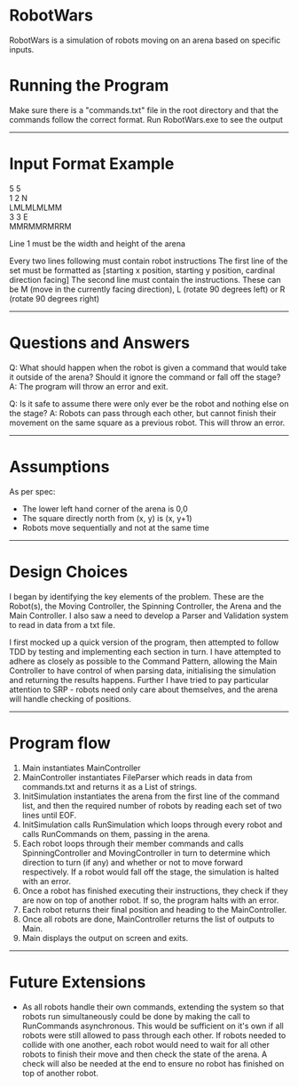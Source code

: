 # RobotWars

RobotWars is a simulation of robots moving on an arena based on specific inputs.

# Running the Program

Make sure there is a "commands.txt" file in the root directory and that the commands follow the correct format. Run RobotWars.exe to see the output

---

# Input Format Example

5 5<br />
1 2 N<br />
LMLMLMLMM<br />
3 3 E<br />
MMRMMRMRRM<br />

Line 1 must be the width and height of the arena

Every two lines following must contain robot instructions 
The first line of the set must be formatted as [starting x position, starting y position, cardinal direction facing]
The second line must contain the instructions. These can be M (move in the currently facing direction), L (rotate 90 degrees left) or R (rotate 90 degrees right)

---

# Questions and Answers

Q: What should happen when the robot is given a command that would take it outside of the arena? Should it ignore the command or fall off the stage?
A: The program will throw an error and exit.

Q: Is it safe to assume there were only ever be the robot and nothing else on the stage?
A: Robots can pass through each other, but cannot finish their movement on the same square as a previous robot. This will throw an error.

---

# Assumptions

As per spec:
- The lower left hand corner of the arena is 0,0
- The square directly north from (x, y) is (x, y+1)
- Robots move sequentially and not at the same time

---

# Design Choices

I began by identifying the key elements of the problem. These are the Robot(s), the Moving Controller, the Spinning Controller, the Arena and the Main Controller. I also saw a need to develop a Parser and Validation system to read in data from a txt file.

I first mocked up a quick version of the program, then attempted to follow TDD by testing and implementing each section in turn. I have attempted to adhere as closely as possible to the Command Pattern, allowing the Main Controller to have control of when parsing data, initialising the simulation and returning the results happens. Further I have tried to pay particular attention to SRP - robots need only care about themselves, and the arena will handle checking of positions.

---

# Program flow

1) Main instantiates MainController
2) MainController instantiates FileParser which reads in data from commands.txt and returns it as a List of strings.
3) InitSimulation instantiates the arena from the first line of the command list, and then the required number of robots by reading each set of two lines until EOF.
4) InitSimulation calls RunSimulation which loops through every robot and calls RunCommands on them, passing in the arena.
5) Each robot loops through their member commands and calls SpinningController and MovingController in turn to determine which direction to turn (if any) and whether or not to move forward respectively. If a robot would fall off the stage, the simulation is halted with an error.
6) Once a robot has finished executing their instructions, they check if they are now on top of another robot. If so, the program halts with an error.
7) Each robot returns their final position and heading to the MainController.
8) Once all robots are done, MainController returns the list of outputs to Main.
9) Main displays the output on screen and exits.

---

# Future Extensions

- As all robots handle their own commands, extending the system so that robots run simultaneously could be done by making the call to RunCommands asynchronous. This would be sufficient on it's own if all robots were still allowed to pass through each other. If robots needed to collide with one another, each robot would need to wait for all other robots to finish their move and then check the state of the arena. A check will also be needed at the end to ensure no robot has finished on top of another robot.